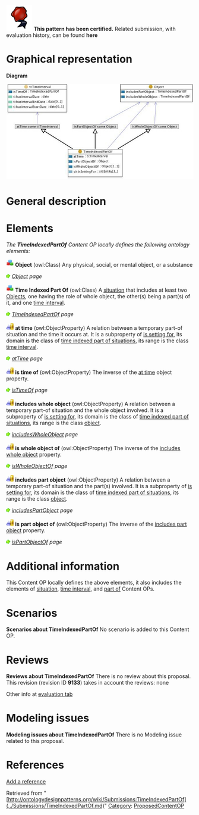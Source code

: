 [![](../images/thumb/b/b5/Certified.png/70px-Certified.png)](../Image/Certified.png.md "Certified.png") __This pattern has been certified.__
Related submission, with evaluation history, can be found __here__





#  Graphical representation


__Diagram__




[![Image:timeindexedpartof.jpg](../images/c/c0/Timeindexedpartof.jpg)](../Image/Timeindexedpartof.jpg.md "Image:timeindexedpartof.jpg")




#  General description


  




#  Elements


_The __TimeIndexedPartOf__ Content OP locally defines the following ontology elements:_




[![Class](../images/thumb/2/27/Class.gif/20px-Class.gif)](../Image/Class.gif.md "Class") __Object__ (owl:Class) Any physical, social, or mental object, or a substance 



 [![](../images/thumb/8/87/ArrowRight.gif/11px-ArrowRight.gif)](../Image/ArrowRight.gif.md "ArrowRight.gif") _[Object](../Submissions/TimeIndexedPartOf/Object.md "Submissions:TimeIndexedPartOf/Object") page_

[![Class](../images/thumb/2/27/Class.gif/20px-Class.gif)](../Image/Class.gif.md "Class") __Time Indexed Part Of__ (owl:Class) A  [situation](../Submissions/Situation/Situation.md "Submissions:Situation/Situation") that includes at least two  [Objects](../Submissions/TimeIndexedPartOf/Object.md "Submissions:TimeIndexedPartOf/Object"), one having the role of whole object, the other(s) being a part(s) of it, and one  [time interval](../Submissions/TimeInterval/TimeInterval.md "Submissions:TimeInterval/TimeInterval"). 



 [![](../images/thumb/8/87/ArrowRight.gif/11px-ArrowRight.gif)](../Image/ArrowRight.gif.md "ArrowRight.gif") _[TimeIndexedPartOf](../Submissions/TimeIndexedPartOf/TimeIndexedPartOf.md "Submissions:TimeIndexedPartOf/TimeIndexedPartOf") page_

[![ObjectProperty](../images/thumb/c/c3/ObjectProperty.gif/20px-ObjectProperty.gif)](../Image/ObjectProperty.gif.md "ObjectProperty") __at time__ (owl:ObjectProperty) A relation between a temporary part-of situation and the time it occurs at. It is a subproperty of  [is setting for](../Submissions/Situation/isSettingFor.md "Submissions:Situation/isSettingFor"), its domain is the class of  [time indexed part of situations](../Submissions/TimeIndexedPartOf/TimeIndexedPartOf.md "Submissions:TimeIndexedPartOf/TimeIndexedPartOf"), its range is the class  [time interval](../Submissions/TimeInterval/TimeInterval.md "Submissions:TimeInterval/TimeInterval"). 



 [![](../images/thumb/8/87/ArrowRight.gif/11px-ArrowRight.gif)](../Image/ArrowRight.gif.md "ArrowRight.gif") _[atTime](../Submissions/TimeIndexedPartOf/atTime.md "Submissions:TimeIndexedPartOf/atTime") page_

[![ObjectProperty](../images/thumb/c/c3/ObjectProperty.gif/20px-ObjectProperty.gif)](../Image/ObjectProperty.gif.md "ObjectProperty") __is time of__ (owl:ObjectProperty) The inverse of the  [at time](../Submissions/TimeIndexedPartOf/atTime.md "Submissions:TimeIndexedPartOf/atTime") object property. 



 [![](../images/thumb/8/87/ArrowRight.gif/11px-ArrowRight.gif)](../Image/ArrowRight.gif.md "ArrowRight.gif") _[isTimeOf](../Submissions/TimeIndexedPartOf/isTimeOf.md "Submissions:TimeIndexedPartOf/isTimeOf") page_

[![ObjectProperty](../images/thumb/c/c3/ObjectProperty.gif/20px-ObjectProperty.gif)](../Image/ObjectProperty.gif.md "ObjectProperty") __includes whole object__ (owl:ObjectProperty) A relation between a temporary part-of situation and the whole object involved. It is a subproperty of  [is setting for](../Submissions/Situation/isSettingFor.md "Submissions:Situation/isSettingFor"), its domain is the class of  [time indexed part of situations](../Submissions/TimeIndexedPartOf/TimeIndexedPartOf.md "Submissions:TimeIndexedPartOf/TimeIndexedPartOf"), its range is the class  [object](../Submissions/TimeIndexedPartOf/Object.md "Submissions:TimeIndexedPartOf/Object"). 



 [![](../images/thumb/8/87/ArrowRight.gif/11px-ArrowRight.gif)](../Image/ArrowRight.gif.md "ArrowRight.gif") _[includesWholeObject](../Submissions/TimeIndexedPartOf/includesWholeObject.md "Submissions:TimeIndexedPartOf/includesWholeObject") page_

[![ObjectProperty](../images/thumb/c/c3/ObjectProperty.gif/20px-ObjectProperty.gif)](../Image/ObjectProperty.gif.md "ObjectProperty") __is whole object of__ (owl:ObjectProperty) The inverse of the  [includes whole object](../Submissions/TimeIndexedPartOf/includesWholeObject.md "Submissions:TimeIndexedPartOf/includesWholeObject") property. 



 [![](../images/thumb/8/87/ArrowRight.gif/11px-ArrowRight.gif)](../Image/ArrowRight.gif.md "ArrowRight.gif") _[isWholeObjectOf](../Submissions/TimeIndexedPartOf/isWholeObjectOf.md "Submissions:TimeIndexedPartOf/isWholeObjectOf") page_

[![ObjectProperty](../images/thumb/c/c3/ObjectProperty.gif/20px-ObjectProperty.gif)](../Image/ObjectProperty.gif.md "ObjectProperty") __includes part object__ (owl:ObjectProperty) A relation between a temporary part-of situation and the part(s) involved. It is a subproperty of  [is setting for](../Submissions/Situation/isSettingFor.md "Submissions:Situation/isSettingFor"), its domain is the class of  [time indexed part of situations](../Submissions/TimeIndexedPartOf/TimeIndexedPartOf.md "Submissions:TimeIndexedPartOf/TimeIndexedPartOf"), its range is the class  [object](../Submissions/TimeIndexedPartOf/Object.md "Submissions:TimeIndexedPartOf/Object"). 



 [![](../images/thumb/8/87/ArrowRight.gif/11px-ArrowRight.gif)](../Image/ArrowRight.gif.md "ArrowRight.gif") _[includesPartObject](../Submissions/TimeIndexedPartOf/includesPartObject.md "Submissions:TimeIndexedPartOf/includesPartObject") page_

[![ObjectProperty](../images/thumb/c/c3/ObjectProperty.gif/20px-ObjectProperty.gif)](../Image/ObjectProperty.gif.md "ObjectProperty") __is part object of__ (owl:ObjectProperty) The inverse of the  [includes part object](../Submissions/TimeIndexedPartOf/includesPartObject.md "Submissions:TimeIndexedPartOf/includesPartObject") property. 



 [![](../images/thumb/8/87/ArrowRight.gif/11px-ArrowRight.gif)](../Image/ArrowRight.gif.md "ArrowRight.gif") _[isPartObjectOf](../Submissions/TimeIndexedPartOf/isPartObjectOf.md "Submissions:TimeIndexedPartOf/isPartObjectOf") page_
#  Additional information


This Content OP locally defines the above elements, it also includes the elements of  [situation](../Submissions/Situation.md "Submissions:Situation"), [time interval](../Submissions/TimeInterval.md "Submissions:TimeInterval"), and  [part of](../Submissions/PartOf.md "Submissions:PartOf") Content OPs.



#  Scenarios



__Scenarios about TimeIndexedPartOf__
No scenario is added to this Content OP.




#  Reviews



__Reviews about TimeIndexedPartOf__
There is no review about this proposal.
This revision (revision ID __9133__) takes in account the reviews: none


Other info at [evaluation tab](http://ontologydesignpatterns.org/wiki/index.php?title=Submissions:TimeIndexedPartOf&action=evaluation "http://ontologydesignpatterns.org/wiki/index.php?title=Submissions:TimeIndexedPartOf&action=evaluation")




  




#  Modeling issues



__Modeling issues about TimeIndexedPartOf__
There is no Modeling issue related to this proposal.




  




#  References


[Add a reference](index.php@title=Odp%253AAdd_reference&subject=../Submissions/TimeIndexedPartOf.md "http://ontologydesignpatterns.org/wiki/index.php?title=Odp:Add_reference&subject=Submissions%3ATimeIndexedPartOf")


  






Retrieved from "[http://ontologydesignpatterns.org/wiki/Submissions:TimeIndexedPartOf](../Submissions/TimeIndexedPartOf.md)"
 [Category](http://ontologydesignpatterns.org/wiki/Special:Categories "Special:Categories"): [ProposedContentOP](../Category/ProposedContentOP.md "Category:ProposedContentOP")